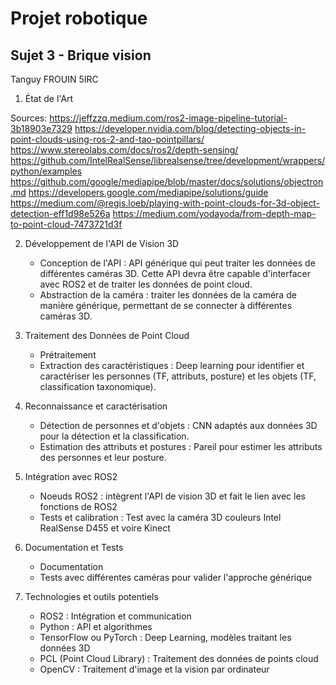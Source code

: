 # Projet robotique

## Sujet 3 - Brique vision

Tanguy FROUIN 5IRC

1. État de l'Art

Sources:
https://jeffzzq.medium.com/ros2-image-pipeline-tutorial-3b18903e7329
https://developer.nvidia.com/blog/detecting-objects-in-point-clouds-using-ros-2-and-tao-pointpillars/
https://www.stereolabs.com/docs/ros2/depth-sensing/
https://github.com/IntelRealSense/librealsense/tree/development/wrappers/python/examples
https://github.com/google/mediapipe/blob/master/docs/solutions/objectron.md
https://developers.google.com/mediapipe/solutions/guide
https://medium.com/@regis.loeb/playing-with-point-clouds-for-3d-object-detection-eff1d98e526a
https://medium.com/yodayoda/from-depth-map-to-point-cloud-7473721d3f



2. Développement de l'API de Vision 3D

    - Conception de l'API : API générique qui peut traiter les données de différentes caméras 3D. Cette API devra être capable d'interfacer avec ROS2 et de traiter les données de point cloud.
    - Abstraction de la caméra : traiter les données de la caméra de manière générique, permettant de se connecter à différentes caméras 3D.

3. Traitement des Données de Point Cloud

    - Prétraitement
    - Extraction des caractéristiques : Deep learning pour identifier et caractériser les personnes (TF, attributs, posture) et les objets (TF, classification taxonomique).

4. Reconnaissance et caractérisation

    - Détection de personnes et d'objets : CNN adaptés aux données 3D pour la détection et la classification.
    - Estimation des attributs et postures : Pareil pour estimer les attributs des personnes et leur posture.

5. Intégration avec ROS2

    - Noeuds ROS2 : intègrent l'API de vision 3D et fait le lien avec les fonctions de ROS2
    - Tests et calibration : Test avec la caméra 3D couleurs Intel RealSense D455 et voire Kinect

6. Documentation et Tests

    - Documentation
    - Tests avec différentes caméras pour valider l'approche générique

7. Technologies et outils potentiels

    - ROS2 : Intégration et communication
    - Python : API et algorithmes
    - TensorFlow ou PyTorch : Deep Learning, modèles traitant les données 3D
    - PCL (Point Cloud Library) : Traitement des données de points cloud
    - OpenCV : Traitement d'image et la vision par ordinateur